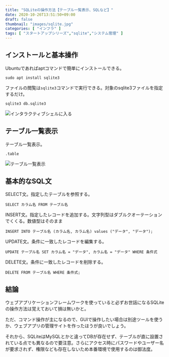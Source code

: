 ```yaml
---
title: "SQLiteの操作方法【テーブル一覧表示、SQLなど】"
date: 2020-10-26T13:51:50+09:00
draft: false
thumbnail: "images/sqlite.jpg"
categories: [ "インフラ" ]
tags: [ "スタートアップシリーズ","sqlite","システム管理" ]
---
```



## インストールと基本操作

Ubuntuであればaptコマンドで簡単にインストールできる。

    sudo apt install sqlite3

ファイルの閲覧は`sqlite3`コマンドで実行できる。対象のsqlite3ファイルを指定するだけ。

    sqlite3 db.sqlite3

<div class="img-center"><img src="/images/Screenshot from 2020-10-26 14-16-14.png" alt="インタラクティブシェルに入る"></div>

## テーブル一覧表示

テーブル一覧表示。
    
    .table

<div class="img-center"><img src="/images/Screenshot from 2020-10-26 14-14-20.png" alt="テーブル一覧表示"></div>


## 基本的なSQL文

SELECT文。指定したテーブルを参照する。

    SELECT カラム名 FROM テーブル名

INSERT文。指定したレコードを追加する。文字列型はダブルクオーテーションでくくる。数値型はそのまま

    INSERT INTO テーブル名 (カラム名, カラム名) values ("データ", "データ");


UPDATE文。条件に一致したレコードを編集する。

    UPDATE テーブル名 SET カラム名 = "データ", カラム名 = "データ" WHERE 条件式


DELETE文。条件に一致したレコードを削除する。

    DELETE FROM テーブル名 WHERE 条件式;



## 結論

ウェブアプリケーションフレームワークを使っていると必ずお世話になるSQLiteの操作方法は覚えておいて損は無いかと。

ただ、コマンド操作が主になるので、GUIで操作したい場合は別途ツールを使うか、ウェブアプリの管理サイトを作ったほうが良いでしょう。

それから、SQLiteはMySQLとかと違ってDBが存在せず、テーブルが直に設置されている点でも異なるので要注意。さらにアクセス時にパスワードやユーザー名が要求されず、権限なども存在しないため本番環境で使用するのは御法度。


